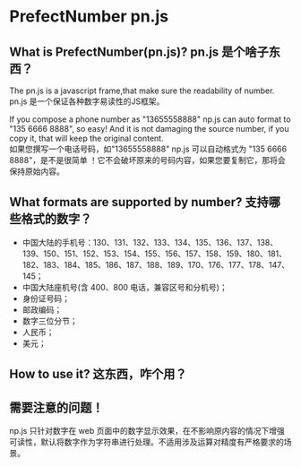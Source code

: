 # PrefectNumber pn.js
## What is PrefectNumber(pn.js)?   pn.js 是个啥子东西？  

The pn.js is a javascript frame,that make sure the readability of number.  
pn.js 是一个保证各种数字易读性的JS框架。  


If you compose a phone number as "13655558888" np.js can auto format to "135 6666 8888", so easy! And it is not damaging the source number, if you copy it, that will keep the original content.  
如果您撰写一个电话号码，如"13655558888" np.js 可以自动格式为 "135 6666 8888"，是不是很简单 ！它不会破坏原来的号码内容，如果您要复制它，那将会保持原始内容。  



## What formats are supported by number?    支持哪些格式的数字？

- 中国大陆的手机号：130、131、132、133、134、135、136、137、138、139、150、151、152、153、154、155、156、157、158、159、180、181、182、183、184、185、186、187、188、189、170、176、177、178、147、145；  
- 中国大陆座机号(含 400、800 电话，兼容区号和分机号)；  
- 身份证号码；
- 邮政编码；
- 数字三位分节；
- 人民币；
- 美元；

## How to use it?   这东西，咋个用？

## 需要注意的问题！
np.js 只针对数字在 web 页面中的数字显示效果，在不影响原内容的情况下增强可读性，默认将数字作为字符串进行处理。不适用涉及运算对精度有严格要求的场景。





